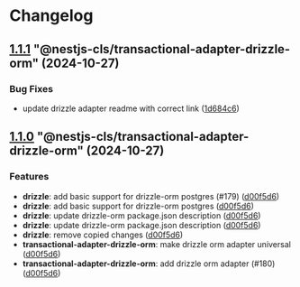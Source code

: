 # Changelog

<!-- MONODEPLOY:BELOW -->

## [1.1.1](https://github.com/Papooch/nestjs-cls/compare/@nestjs-cls/transactional-adapter-drizzle-orm@1.1.0...@nestjs-cls/transactional-adapter-drizzle-orm@1.1.1) "@nestjs-cls/transactional-adapter-drizzle-orm" (2024-10-27)<a name="1.1.1"></a>

### Bug Fixes

* update drizzle adapter readme with correct link ([1d684c6](https://github.com/Papooch/nestjs-cls/commits/1d684c6))




## [1.1.0](https://github.com/Papooch/nestjs-cls/compare/@nestjs-cls/transactional-adapter-drizzle-orm@1.0.0...@nestjs-cls/transactional-adapter-drizzle-orm@1.1.0) "@nestjs-cls/transactional-adapter-drizzle-orm" (2024-10-27)<a name="1.1.0"></a>

### Features

* **drizzle**: add basic support for drizzle-orm postgres (#179) ([d00f5d6](https://github.com/Papooch/nestjs-cls/commits/d00f5d6))
* **drizzle**: add basic support for drizzle-orm postgres ([d00f5d6](https://github.com/Papooch/nestjs-cls/commits/d00f5d6))
* **drizzle**: update drizzle-orm package.json description ([d00f5d6](https://github.com/Papooch/nestjs-cls/commits/d00f5d6))
* **drizzle**: update drizzle-orm package.json description ([d00f5d6](https://github.com/Papooch/nestjs-cls/commits/d00f5d6))
* **drizzle**: remove copied changes ([d00f5d6](https://github.com/Papooch/nestjs-cls/commits/d00f5d6))
* **transactional-adapter-drizzle-orm**: make drizzle orm adapter universal ([d00f5d6](https://github.com/Papooch/nestjs-cls/commits/d00f5d6))
* **transactional-adapter-drizzle-orm**: add drizzle orm adapter (#180) ([d00f5d6](https://github.com/Papooch/nestjs-cls/commits/d00f5d6))


